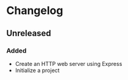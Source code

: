 # Changelog

## Unreleased

### Added

- Create an HTTP web server using Express
- Initialize a project 
